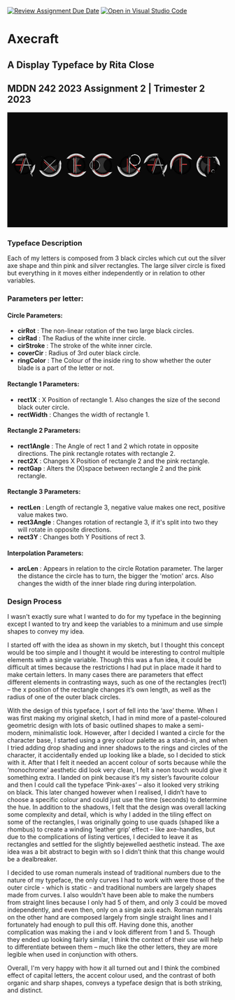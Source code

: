 [![Review Assignment Due Date](https://classroom.github.com/assets/deadline-readme-button-24ddc0f5d75046c5622901739e7c5dd533143b0c8e959d652212380cedb1ea36.svg)](https://classroom.github.com/a/ihfjUrzT)
[![Open in Visual Studio Code](https://classroom.github.com/assets/open-in-vscode-718a45dd9cf7e7f842a935f5ebbe5719a5e09af4491e668f4dbf3b35d5cca122.svg)](https://classroom.github.com/online_ide?assignment_repo_id=11529865&assignment_repo_type=AssignmentRepo)

# Axecraft
## A Display Typeface by Rita Close
## MDDN 242 2023 Assignment 2 | Trimester 2 2023

![Axecraft Typeface Preview Image](https://github.com/23-2-DSDN242/mddn242-parametric-design-RitaClose/blob/main/preview.jpg)

### Typeface Description
Each of my letters is composed from 3 black circles which cut out the silver axe shape and thin pink and silver rectangles. The large silver circle is fixed but everything in it moves either independently or in relation to other variables.

### Parameters per letter:
#### Circle Parameters:
  - **cirRot** : The non-linear rotation of the two large black circles.
  - **cirRad** : The Radius of the white inner circle.
  - **cirStroke** : The stroke of the white inner circle.
  - **coverCir** : Radius of 3rd outer black circle.
  - **ringColor** : The Colour of the inside ring to show whether the outer blade is a part of the letter or not.
#### Rectangle 1 Parameters:
  - **rect1X** : X Position of rectangle 1. Also changes the size of the second black outer circle.
  - **rectWidth** : Changes the width of rectangle 1.
#### Rectangle 2 Parameters:
  - **rect1Angle** : The Angle of rect 1 and 2 which rotate in opposite directions. The pink rectangle rotates with rectangle 2.
  - **rect2X** : Changes X Position of rectangle 2 and the pink rectangle.
  - **rectGap** : Alters the (X)space between rectangle 2 and the pink rectangle.
#### Rectangle 3 Parameters:
  - **rectLen** : Length of rectangle 3, negative value makes one rect, positive value makes two.
  - **rect3Angle** : Changes rotation of rectangle 3, if it's split into two they will rotate in opposite directions.
  - **rect3Y** : Changes both Y Positions of rect 3.

#### Interpolation Parameters:
  - **arcLen** : Appears in relation to the circle Rotation parameter. The larger the distance the circle has to turn, the bigger the 'motion' arcs. Also changes the width of the inner blade ring during interpolation.

### Design Process

I wasn't exactly sure what I wanted to do for my typeface in the beginning except I wanted to try and keep the variables to a minimum and use simple shapes to convey my idea.

I started off with the idea as shown in my sketch, but I thought this concept would be too simple and I thought it would be interesting to control multiple elements with a single variable. Though this was a fun idea, it could be difficult at times because the restrictions I had put in place made it hard to make certain letters. In many cases there are parameters that effect different elements in contrasting ways, such as one of the rectangles (rect1) – the x position of the rectangle changes it’s own length, as well as the radius of one of the outer black circles.

With the design of this typeface, I sort of fell into the ‘axe’ theme. When I was first making my original sketch, I had in mind more of a pastel-coloured geometric design with lots of basic outlined shapes to make a semi-modern, minimalistic look. However, after I decided I wanted a circle for the character base, I started using a grey colour palette as a stand-in, and when I tried adding drop shading and inner shadows to the rings and circles of the character, it accidentally ended up looking like a blade, so I decided to stick with it. After that I felt it needed an accent colour of sorts because while the ‘monochrome’ aesthetic did look very clean, I felt a neon touch would give it something extra. I landed on pink because it’s my sister’s favourite colour and then I could call the typeface ‘Pink-axes’ – also it looked very striking on black. This later changed however when I realised, I didn’t have to choose a specific colour and could just use the time (seconds) to determine the hue. In addition to the shadows, I felt that the design was overall lacking some complexity and detail, which is why I added in the tiling effect on some of the rectangles, I was originally going to use quads (shaped like a rhombus) to create a winding ‘leather grip’ effect – like axe-handles, but due to the complications of listing vertices, I decided to leave it as rectangles and settled for the slightly bejewelled aesthetic instead. The axe idea was a bit abstract to begin with so I didn’t think that this change would be a dealbreaker.

I decided to use roman numerals instead of traditional numbers due to the nature of my typeface, the only curves I had to work with were those of the outer circle - which is static - and traditional numbers are largely shapes made from curves. I also wouldn't have been able to make the numbers from straight lines because I only had 5 of them, and only 3 could be moved independently, and even then, only on a single axis each. Roman numerals on the other hand are composed largely from single straight lines and I fortunately had enough to pull this off. Having done this, another complication was making the i and v look different from 1 and 5. Though they ended up looking fairly similar, I think the context of their use will help to differentiate between them – much like the other letters, they are more legible when used in conjunction with others.

Overall, I'm very happy with how it all turned out and I think the combined effect of capital letters, the accent colour used, and the contrast of both organic and sharp shapes, conveys a typeface design that is both striking, and distinct.